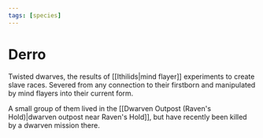 ```yaml
---
tags: [species]
---
```


# Derro
Twisted dwarves, the results of [[Ithilids|mind flayer]] experiments to create slave races. Severed from any connection to their firstborn and manipulated by mind flayers into their current form.

A small group of them lived in the [[Dwarven Outpost (Raven's Hold)|dwarven outpost near Raven's Hold]], but have recently been killed by a dwarven mission there.